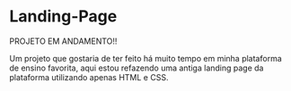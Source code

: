 # Landing-Page

PROJETO EM ANDAMENTO!!

Um projeto que gostaria de ter feito há muito tempo em minha plataforma de ensino favorita, aqui estou refazendo uma antiga landing page da plataforma
utilizando apenas HTML e CSS.


